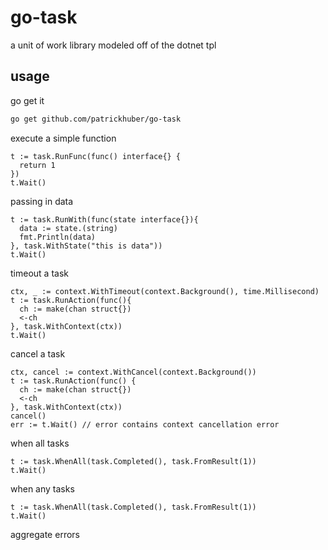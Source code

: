 # go-task

a unit of work library modeled off of the dotnet tpl

## usage

go get it

```bash 
go get github.com/patrickhuber/go-task
```

execute a simple function 

```golang
t := task.RunFunc(func() interface{} {
  return 1
})
t.Wait()
```

passing in data

```golang
t := task.RunWith(func(state interface{}){
  data := state.(string)
  fmt.Println(data)
}, task.WithState("this is data"))
t.Wait()
```

timeout a task

```golang
ctx, _ := context.WithTimeout(context.Background(), time.Millisecond)
t := task.RunAction(func(){
  ch := make(chan struct{})
  <-ch
}, task.WithContext(ctx))
t.Wait()
```

cancel a task

```golang
ctx, cancel := context.WithCancel(context.Background())
t := task.RunAction(func() {
  ch := make(chan struct{})
  <-ch
}, task.WithContext(ctx))
cancel()
err := t.Wait() // error contains context cancellation error
```

when all tasks

```
t := task.WhenAll(task.Completed(), task.FromResult(1))
t.Wait()
```

when any tasks

```
t := task.WhenAll(task.Completed(), task.FromResult(1))
t.Wait()
```

aggregate errors

```
```